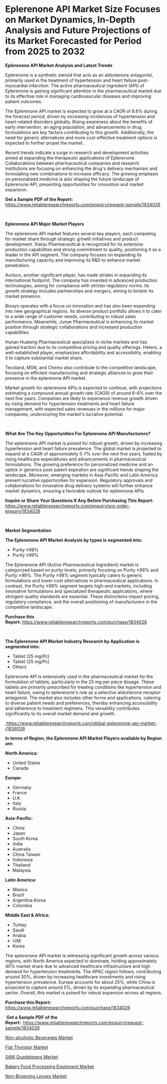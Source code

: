 <p><h1>Eplerenone API Market Size Focuses on Market Dynamics, In-Depth Analysis and Future Projections of its Market Forecasted for Period from 2025 to 2032</h1></p><p><strong>Eplerenone API Market Analysis and Latest Trends</strong></p>
<p><p>Eplerenone is a synthetic steroid that acts as an aldosterone antagonist, primarily used in the treatment of hypertension and heart failure post-myocardial infarction. The active pharmaceutical ingredient (API) of Eplerenone is gaining significant attention in the pharmaceutical market due to its effective role in managing cardiovascular diseases and improving patient outcomes.</p><p>The Eplerenone API market is expected to grow at a CAGR of 8.6% during the forecast period, driven by increasing incidences of hypertension and heart-related disorders globally. Rising awareness about the benefits of early intervention, an aging population, and advancements in drug formulations are key factors contributing to this growth. Additionally, the need for generic alternatives and more cost-effective treatment options is expected to further propel the market.</p><p>Recent trends indicate a surge in research and development activities aimed at expanding the therapeutic applications of Eplerenone. Collaborations between pharmaceutical companies and research institutions are focusing on enhancing the drug's delivery mechanism and formulating new combinations to increase efficacy. The growing emphasis on personalized medicine is also shaping the future landscape of Eplerenone API, presenting opportunities for innovation and market expansion.</p></p>
<p><strong>Get a Sample PDF of the Report:&nbsp;</strong> <a href="https://www.reliableresearchreports.com/enquiry/request-sample/1834026?utm_campaign=113&utm_medium=2&utm_source=Github&utm_content=ia&utm_term=06012025&utm_id=eplerenone-api">https://www.reliableresearchreports.com/enquiry/request-sample/1834026</a></p>
<p>&nbsp;</p>
<p><strong>Eplerenone API Major Market Players</strong></p>
<p><p>The eplerenone API market features several key players, each competing for market share through strategic growth initiatives and product development. Xianju Pharmaceutical is recognized for its extensive production capabilities and strong commitment to quality, positioning it as a leader in the API segment. The company focuses on expanding its manufacturing capacity and improving its R&D to enhance market penetration.</p><p>Aurisco, another significant player, has made strides in expanding its international footprint. The company has invested in advanced production technologies, aiming for compliance with stricter regulatory norms. Its growth strategy includes partnerships and mergers, aiming to bolster its market presence.</p><p>Biosyn operates with a focus on innovation and has also been expanding into new geographical regions. Its diverse product portfolio allows it to cater to a wide range of customer needs, contributing to robust sales performance. Meanwhile, Junye Pharmaceutical is enhancing its market position through strategic collaborations and increased production capabilities.</p><p>Hunan Huateng Pharmaceutical specializes in niche markets and has gained traction due to its competitive pricing and quality offerings. Hetero, a well-established player, emphasizes affordability and accessibility, enabling it to capture substantial market share.</p><p>Tecoland, MSN, and Chemo also contribute to the competitive landscape, focusing on efficient manufacturing and strategic alliances to grow their presence in the eplerenone API market.</p><p>Market growth for eplerenone APIs is expected to continue, with projections estimating a compound annual growth rate (CAGR) of around 6-8% over the next five years. Companies are likely to experience revenue growth driven by rising demand for hypertension treatments and heart failure management, with expected sales revenues in the millions for major companies, underscoring the market's lucrative potential.</p></p>
<p>&nbsp;</p>
<p><strong>What Are The Key Opportunities For Eplerenone API Manufacturers?</strong></p>
<p><p>The eplerenone API market is poised for robust growth, driven by increasing hypertension and heart failure prevalence. The global market is projected to expand at a CAGR of approximately 5-7% over the next five years, fueled by rising healthcare expenditures and advancements in pharmaceutical formulations. The growing preference for personalized medicine and an uptick in generics post-patent expiration are significant trends shaping the landscape. Moreover, emerging markets in Asia-Pacific and Latin America present lucrative opportunities for expansion. Regulatory approvals and collaborations for innovative drug delivery systems will further enhance market dynamics, ensuring a favorable outlook for eplerenone APIs.</p></p>
<p><strong>Inquire or Share Your Questions If Any Before Purchasing This Report:</strong> <a href="https://www.reliableresearchreports.com/enquiry/pre-order-enquiry/1834026?utm_campaign=113&utm_medium=2&utm_source=Github&utm_content=ia&utm_term=06012025&utm_id=eplerenone-api">https://www.reliableresearchreports.com/enquiry/pre-order-enquiry/1834026</a></p>
<p>&nbsp;</p>
<p><strong>Market Segmentation</strong></p>
<p><strong>The Eplerenone API Market Analysis by types is segmented into:</strong></p>
<p><ul><li>Purity ≥98%</li><li>Purity ≥99%</li></ul></p>
<p><p>The Eplerenone API (Active Pharmaceutical Ingredient) market is categorized based on purity levels, primarily focusing on Purity ≥98% and Purity ≥99%. The Purity ≥98% segment typically caters to generic formulations and lower-cost alternatives in pharmaceutical applications. In contrast, the Purity ≥99% segment targets high-end markets, including innovative formulations and specialized therapeutic applications, where stringent quality standards are essential. These distinctions impact pricing, regulatory compliance, and the overall positioning of manufacturers in the competitive landscape.</p></p>
<p><strong>Purchase this Report:&nbsp;</strong><a href="https://www.reliableresearchreports.com/purchase/1834026?utm_campaign=113&utm_medium=2&utm_source=Github&utm_content=ia&utm_term=06012025&utm_id=eplerenone-api">https://www.reliableresearchreports.com/purchase/1834026</a></p>
<p>&nbsp;</p>
<p><strong>The Eplerenone API Market Industry Research by Application is segmented into:</strong></p>
<p><ul><li>Tablet (25 mg/Pc)</li><li>Tablet (25 mg/Pc)</li><li>Others</li></ul></p>
<p><p>Eplerenone API is extensively used in the pharmaceutical market for the formulation of tablets, particularly in the 25 mg per piece dosage. These tablets are primarily prescribed for treating conditions like hypertension and heart failure, owing to eplerenone's role as a selective aldosterone receptor antagonist. The market also includes other forms and applications, catering to diverse patient needs and preferences, thereby enhancing accessibility and adherence to treatment regimens. This versatility contributes significantly to its overall market demand and growth.</p></p>
<p><a href="https://www.reliableresearchreports.com/global-eplerenone-api-market-r1834026?utm_campaign=113&utm_medium=2&utm_source=Github&utm_content=ia&utm_term=06012025&utm_id=eplerenone-api">&nbsp;https://www.reliableresearchreports.com/global-eplerenone-api-market-r1834026</a></p>
<p><strong>In terms of Region, the Eplerenone API Market Players available by Region are:</strong></p>
<p>
    <p> <strong> North America: </strong>
        <ul>
            <li>United States</li>
            <li>Canada</li>
        </ul>
        </p> 
    <p> <strong> Europe: </strong>
        <ul>
            <li>Germany</li>
            <li>France</li>
            <li>U.K.</li>
            <li>Italy</li>
            <li>Russia</li>
        </ul>
        </p> 
    <p> <strong> Asia-Pacific: </strong>
        <ul>
            <li>China</li>
            <li>Japan</li>
            <li>South Korea</li>
            <li>India</li>
            <li>Australia</li>
            <li>China Taiwan</li>
            <li>Indonesia</li>
            <li>Thailand</li>
            <li>Malaysia</li>
        </ul>
        </p> 
    <p> <strong> Latin America: </strong>
        <ul>
            <li>Mexico</li>
            <li>Brazil</li>
            <li>Argentina Korea</li>
            <li>Colombia</li>
        </ul>
        </p> 
    <p> <strong> Middle East & Africa: </strong>
        <ul>
            <li>Turkey</li>
            <li>Saudi</li>
            <li>Arabia</li>
            <li>UAE</li>
            <li>Korea</li>
        </ul>
    </p>
    </p>
<p><p>The eplerenone API market is witnessing significant growth across various regions, with North America expected to dominate, holding approximately 40% market share due to advanced healthcare infrastructure and high demand for hypertension treatments. The APAC region follows, contributing around 30%, driven by increasing healthcare investments and rising hypertension prevalence. Europe accounts for about 25%, while China is projected to capture around 5%, driven by its expanding pharmaceutical sector. Overall, this market is poised for robust expansion across all regions.</p></p>
<p><strong>Purchase this Report: </strong><a href="https://www.reliableresearchreports.com/purchase/1834026?utm_campaign=113&utm_medium=2&utm_source=Github&utm_content=ia&utm_term=06012025&utm_id=eplerenone-api">https://www.reliableresearchreports.com/purchase/1834026</a></p>
<p>&nbsp;<strong>Get a Sample PDF of the Report:&nbsp;&nbsp;</strong><a href="https://www.reliableresearchreports.com/enquiry/request-sample/1834026?utm_campaign=113&utm_medium=2&utm_source=Github&utm_content=ia&utm_term=06012025&utm_id=eplerenone-api">https://www.reliableresearchreports.com/enquiry/request-sample/1834026</a></p>
<p><strong></strong></p>
<p><p><a href="https://www.linkedin.com/pulse/comprehensive-non-alcoholic-beverages-market-report-projected-l0shc?utm_campaign=113&utm_medium=2&utm_source=Github&utm_content=ia&utm_term=06012025&utm_id=eplerenone-api">Non-alcoholic Beverages Market</a></p><p><a href="https://github.com/SamiaChowdhury801/Market-Research-Report-List-1/blob/main/flat-thyristor-market.md?utm_campaign=113&utm_medium=2&utm_source=Github&utm_content=ia&utm_term=06012025&utm_id=eplerenone-api">Flat Thyristor Market</a></p><p><a href="https://github.com/LilianFaulkner65/Market-Research-Report-List-1/blob/main/saw-quadplexers-market.md?utm_campaign=113&utm_medium=2&utm_source=Github&utm_content=ia&utm_term=06012025&utm_id=eplerenone-api">SAW Quadplexers Market</a></p><p><a href="https://www.linkedin.com/pulse/global-bakery-food-processing-equipment-market-focus-product-2hshc?utm_campaign=113&utm_medium=2&utm_source=Github&utm_content=ia&utm_term=06012025&utm_id=eplerenone-api">Bakery Food Processing Equipment Market</a></p><p><a href="https://www.linkedin.com/pulse/focus-non-browning-lenses-market-trends-metrics-sales-size-growing-vnyme?utm_campaign=113&utm_medium=2&utm_source=Github&utm_content=ia&utm_term=06012025&utm_id=eplerenone-api">Non-Browning Lenses Market</a></p></p>